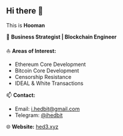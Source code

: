 ## Hi there 👋  

This is **Hooman**  

🔭 **Business Strategist | Blockchain Engineer**  

⛵ **Areas of Interest:**  
- Ethereum Core Development  
- Bitcoin Core Development  
- Censorship Resistance  
- IDEAL & White Transactions  

📫 **Contact:**  
- Email: [i.hedbit@gmail.com](mailto:i.hedbit@gmail.com)  
- Telegram: [@ihedbit](https://t.me/ihedbit)  

🌐 **Website:** [hed3.xyz](https://hed3.xyz)  
